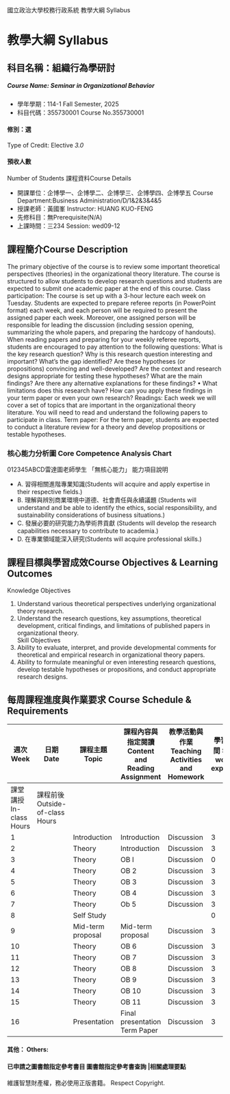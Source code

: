 國立政治大學校務行政系統 教學大綱 Syllabus
# 教學大綱 Syllabus
##  科目名稱：組織行為學研討 
#####  Course Name: Seminar in Organizational Behavior
  * 學年學期：114-1 Fall Semester, 2025 
  * 科目代碼：355730001 Course No.355730001
#### 修別：選
Type of Credit: Elective 
_3.0_
#### 預收人數
Number of Students
課程資料Course Details
  * 開課單位：企博學一、企博學二、企博學三、企博學四、企博學五 Course Department:Business Administration/D/1&2&3&4&5 
  * 授課老師：黃國峯 Instructor: HUANG KUO-FENG 
  * 先修科目：無Prerequisite(N/A)
  * 上課時間：三234 Session: wed09-12
##  課程簡介Course Description
The primary objective of the course is to review some important theoretical perspectives (theories) in the organizational theory literature. The course is structured to allow students to develop research questions and students are expected to submit one academic paper at the end of this course. 
Class participation: 
The course is set up with a 3-hour lecture each week on Tuesday. Students are expected to prepare referee reports (in PowerPoint format) each week, and each person will be required to present the assigned paper each week. Moreover, one assigned person will be responsible for leading the discussion (including session opening, summarizing the whole papers, and preparing the hardcopy of handouts). 
When reading papers and preparing for your weekly referee reports, students are encouraged to pay attention to the following questions: 
What is the key research question? 
Why is this research question interesting and important? What’s the gap identified?
Are these hypotheses (or propositions) convincing and well-developed? 
Are the context and research designs appropriate for testing these hypotheses?
What are the main findings? Are there any alternative explanations for these findings?
• What limitations does this research have? How can you apply these findings in your term paper or even your own research? 
Readings:
Each week we will cover a set of topics that are important in the organizational theory literature. You will need to read and understand the following papers to participate in class. 
Term paper:
For the term paper, students are expected to conduct a literature review for a theory and develop propositions or testable hypotheses. 
###  核心能力分析圖 Core Competence Analysis Chart
012345ABCD雷達圖老師學生
「無核心能力」 
能力項目說明
  * A. 習得相關進階專業知識(Students will acquire and apply expertise in their respective fields.)
  * B. 理解與辨別商業環境中道德、社會責任與永續議題 (Students will understand and be able to identify the ethics, social responsibility, and sustainability considerations of business situations.)
  * C. 發展必要的研究能力為學術界貢獻 (Students will develop the research capabilities necessary to contribute to academia.)
  * D. 在專業領域能深入研究(Students will acquire professional skills.)
##  課程目標與學習成效Course Objectives & Learning Outcomes 
Knowledge Objectives
  1. Understand various theoretical perspectives underlying organizational theory research.
  2. Understand the research questions, key assumptions, theoretical development, critical findings, and limitations of published papers in organizational theory.  
Skill Objectives
  1. Ability to evaluate, interpret, and provide developmental comments for theoretical and empirical research in organizational theory papers.
  2. Ability to formulate meaningful or even interesting research questions, develop testable hypotheses or propositions, and conduct appropriate research designs.
##  每周課程進度與作業要求 Course Schedule & Requirements
週次 Week |  日期 Date |  課程主題 Topic |  課程內容與指定閱讀 Content and Reading Assignment |  教學活動與作業 Teaching Activities and Homework |  學習投入時間 Student workload expectation  
---|---|---|---|---|---  
|  課堂講授 In-class Hours |  課程前後 Outside-of-class Hours  
1 |  |  Introduction |  Introduction |  Discussion |  3 |  9  
2 |  |  Theory |  Introduction |  Discussion |  3 |  9  
3 |  | Theory |  OB I | Discussion |  0 |  0  
4 |  |  Theory |  OB 2 |  Discussion |  3 |  9  
5 |  |  Theory |  OB 3 |  Discussion |  3 |  9  
6 |  |  Theory |  OB 4 |  Discussion |  3 |  9  
7 |  |  Theory |  Ob 5 |  Discussion |  3 |  9  
8 |  | Self Study |  |  |  0 |  9  
9 |  |  Mid-term proposal  |  Mid-term proposal |  Discussion |  3 |  9  
10 |  |  Theory | OB 6 |  Discussion |  3 |  9  
11 |  |  Theory | OB 7 |  Discussion |  3 |  9  
12 |  |  Theory | OB 8 |  Discussion |  3 |  9  
13 |  |  Theory | OB 9 |  Discussion |  3 |  9  
14 |  |  Theory | OB 10 |  Discussion |  3 |  9  
15 |  |  Theory | OB 11 | Discussion |  3 |  9  
16 |  |  Presentation |  Final presentation Term Paper |  Discussion |  3 |  9  
####  其他： Others:
####  已申請之圖書館指定參考書目  圖書館指定參考書查詢 |相關處理要點
維護智慧財產權，務必使用正版書籍。 Respect Copyright.